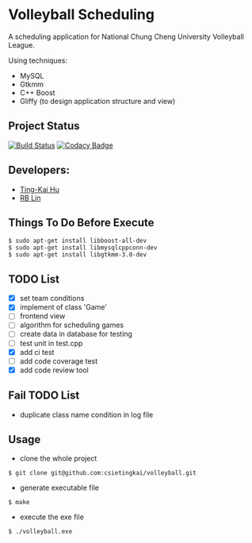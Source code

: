 # Volleyball Scheduling

A scheduling application for National Chung Cheng University Volleyball League.

Using techniques:

+ MySQL
+ Gtkmm
+ C++ Boost
+ Gliffy (to design application structure and view) 

## Project Status
[![Build Status](https://travis-ci.org/csietingkai/volleyball.svg?branch=master)](https://travis-ci.org/csietingkai/volleyball)
[![Codacy Badge](https://api.codacy.com/project/badge/Grade/c41ed6ad92d043ce93192e4b00d9ba59)](https://www.codacy.com/app/csietingkai/volleyball?utm_source=github.com&amp;utm_medium=referral&amp;utm_content=csietingkai/volleyball&amp;utm_campaign=Badge_Grade)

## Developers: 

+ [Ting-Kai Hu](https://github.com/csietingkai)
+ [RB Lin](https://github.com/RBRBRB)

## Things To Do Before Execute

``` shell
$ sudo apt-get install libboost-all-dev
$ sudo apt-get install libmysqlcppconn-dev
$ sudo apt-get install libgtkmm-3.0-dev
```

## TODO List

+ [x] set team conditions
+ [x] implement of class 'Game'
+ [ ] frontend view
+ [ ] algorithm for scheduling games
+ [ ] create data in database for testing
+ [ ] test unit in test.cpp
+ [x] add ci test
+ [ ] add code coverage test
+ [x] add code review tool

## Fail TODO List

+ duplicate class name condition in log file

## Usage

+ clone the whole project
``` shell
$ git clone git@github.com:csietingkai/volleyball.git
```

+ generate executable file
``` shell
$ make
```

+ execute the exe file
``` shell
$ ./volleyball.exe
```
